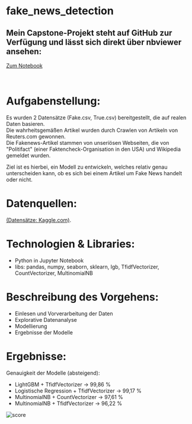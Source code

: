 # fake_news_detection
## Mein Capstone-Projekt steht auf GitHub zur Verfügung und lässt sich direkt über nbviewer ansehen: 
[Zum Notebook](https://nbviewer.org/github/heckmann-a/fake_news_detection/blob/main/Fake_News_Detection.ipynb)

&nbsp;

# Aufgabenstellung:
Es wurden 2 Datensätze (Fake.csv, True.csv) bereitgestellt, die auf realen Daten basieren.\
Die wahrheitsgemäßen Artikel wurden durch Crawlen von Artikeln von Reuters.com gewonnen.\
Die Fakenews-Artikel stammen von unseriösen Webseiten, die von "Politifact" (einer Faktencheck-Organisation in den USA) und Wikipedia gemeldet wurden.

Ziel ist es hierbei, ein Modell zu entwickeln, welches relativ genau unterscheiden kann, ob es sich bei einem Artikel um Fake News handelt oder nicht.

# Datenquellen:
[(Datensätze: Kaggle.com)](https://www.kaggle.com/datasets/emineyetm/fake-news-detection-datasets/data).

# Technologien & Libraries:
* Python in Jupyter Notebook
* libs: pandas, numpy, seaborn, sklearn, lgb, TfidfVectorizer, CountVectorizer, MultinomialNB

# Beschreibung des Vorgehens:
* Einlesen und Vorverarbeitung der Daten
* Explorative Datenanalyse
* Modellierung
* Ergebnisse der Modelle

# Ergebnisse:
Genauigkeit der Modelle (absteigend):

- LightGBM + TfidfVectorizer -> 99,86 %
- Logistische Regression + TfidfVectorizer -> 99,17 %
- MultinomialNB + CountVectorizer -> 97,61 %
- MultinomialNB + TfidfVectorizer -> 96,22 %

![score](https://github.com/user-attachments/assets/abca233f-37dd-418b-854e-064f9dee9cf0)

